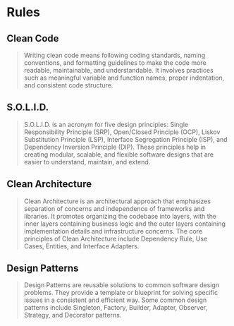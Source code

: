 # Rules

## Clean Code

> Writing clean code means following coding standards, naming conventions, and formatting guidelines to make the code more readable, maintainable, and understandable. It involves practices such as meaningful variable and function names, proper indentation, and consistent code structure.

## S.O.L.I.D.

> S.O.L.I.D. is an acronym for five design principles: Single Responsibility Principle (SRP), Open/Closed Principle (OCP), Liskov Substitution Principle (LSP), Interface Segregation Principle (ISP), and Dependency Inversion Principle (DIP). These principles help in creating modular, scalable, and flexible software designs that are easier to understand, maintain, and extend.

## Clean Architecture

> Clean Architecture is an architectural approach that emphasizes separation of concerns and independence of frameworks and libraries. It promotes organizing the codebase into layers, with the inner layers containing business logic and the outer layers containing implementation details and infrastructure concerns. The core principles of Clean Architecture include Dependency Rule, Use Cases, Entities, and Interface Adapters.

## Design Patterns

> Design Patterns are reusable solutions to common software design problems. They provide a template or blueprint for solving specific issues in a consistent and efficient way. Some common design patterns include Singleton, Factory, Builder, Adapter, Observer, Strategy, and Decorator patterns.

